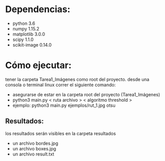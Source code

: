 # Dependencias:
* python 3.6
* numpy 1.15.2
* matplotlib 3.0.0
* scipy 1.1.0
* scikit-image 0.14.0

# Cómo ejecutar:
tener la carpeta Tarea1_Imágenes como root del proyecto.
desde una consola o terminal linux correr el siguiente comando:
* asegurarse de estar en la carpeta root del proyecto (Tarea1_Imágenes)
* python3 main.py < ruta archivo > < algoritmo threshold >
* ejemplo: python3 main.py ejemplos/rut_1.jpg otsu

## Resultados:

los resultados serán visibles en la carpeta resultados
* un archivo bordes.jpg
* un archivo boxes.jpg
* un archivo result.txt